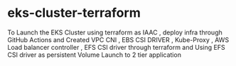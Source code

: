 # eks-cluster-terraform
To Launch the EKS Cluster using terraform as IAAC , deploy infra  through GitHub Actions and Created VPC CNI , EBS CSI DRIVER , Kube-Proxy ,  AWS Load balancer controller , EFS CSI driver through terraform and Using EFS CSI driver as persistent Volume Launch to 2 tier application
